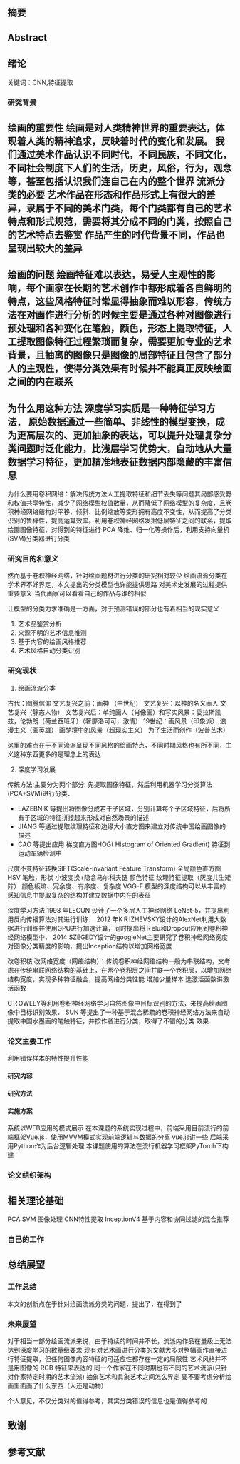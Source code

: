 ## 摘要
## Abstract
## 绪论
关键词：CNN,特征提取
### 研究背景
绘画的重要性
绘画是对人类精神世界的重要表达，体现着人类的精神追求，反映着时代的变化和发展。
我们通过美术作品认识不同时代，不同民族，不同文化，不同社会制度下人们的生活，历史，风俗，行为，观念等，甚至包括认识我们连自己在内的整个世界
流派分类的必要
艺术作品在形态和作品形式上有很大的差异，隶属于不同的美术门类，每个门类都有自己的艺术特点和形式规范，需要将其分成不同的门类，按照自己的艺术特点去鉴赏
作品产生的时代背景不同，作品也呈现出较大的差异
---
绘画的问题
绘画特征难以表达，易受人主观性的影响，每个画家在长期的艺术创作中都形成着各自鲜明的特点，这些风格特征时常显得抽象而难以形容，传统方法在对画作进行分析的时候主要是通过各种对图像进行预处理和各种变化在笔触，颜色，形态上提取特征，人工提取图像特征过程繁琐而复杂，需要更加专业的艺术背景，且抽离的图像只是图像的局部特征且包含了部分人的主观性，使得分类效果有时候并不能真正反映绘画之间的内在联系
---
为什么用这种方法
深度学习实质是一种特征学习方法． 原始数据通过一些简单、非线性的模型变换，成为更高层次的、更加抽象的表达，可以提升处理复杂分类问题时泛化能力，比浅层学习优势大，自动地从大量数据学习特征，更加精准地表征数据内部隐藏的丰富信息
---
为什么要用卷积网络：解决传统方法人工提取特征和细节丢失等问题其局部感受野和权值共享特性，减少了网络模型权值数量，从而降低了网络模型的复杂度．且卷积神经网络结构对平移、倾斜、比例缩放等变形拥有高度不变性，从而提高了分类识别的鲁棒性，提高运算效率。利用卷积神经网络发掘低层特征之间的联系，提取绘画图像特征，对得到的特征进行 PCA 降维、归一化等操作后，利用支持向量机(SVM)分类器进行分类

### 研究目的和意义
然而基于卷积神经网络，针对绘画题材进行分类的研究相对较少
绘画流派分类在学术界不好界定，本文提出的分类模型也许能提供思路
对美术史发展的过程提供重要意义
当代画家可以看看自己的作品与谁的相似

让模型的分类力求准确是一方面，对于预测错误的部分也有着相当的现实意义

1. 艺术品鉴赏分析
2. 来源不明的艺术信息推测
3. 基于内容的绘画风格推荐
4. 艺术风格自动分类识别
### 研究现状
1. 绘画流派分类

古代：图腾信仰
文艺复兴之前：画神 （中世纪）
文艺复兴：以神的名义画人 文艺复兴（静态人物）
文艺复兴后：单纯画人（肖像画）和写实风景：委拉斯凯兹，伦勃朗（荷兰西班牙）（奢靡洛可可，激情）
19世纪：画风景（印象派）,浪漫主义（画英雄）
画梦境中的风景（超现实主义）
为了生活而创作（波普艺术）

这里的难点在于不同流派呈现不同风格的绘画特点，不同时期风格也有所不同，主义这种东西更多的是理念上的表达

2. 深度学习发展

传统方法:主要分为两个部分: 先提取图像特征，然后利用机器学习分类算法(PCA+SVM)进行分类．
* LAZEBNIK 等提出将图像分成若干子区域，分别计算每个子区域特征，后将所有子区域的特征拼接起来形成对自然场景的描述
* JIANG 等通过提取纹理特征和边缘大小直方图来建立对传统中国绘画图像的描述
* CAO 等提出应用 梯度直方图HOG( Histogram of Oriented Gradient) 特征到运动车辆检测中

尺度不变特征转换SIFT(Scale-invariant Feature Transform)
全局颜色直方图HSV
笔触，形状
小波变换+隐含马尔科夫链
颜色特征
纹理特征提取（灰度共生矩阵）
颜色板熵、冗余度、有序度、复杂度
VGG-F 模型的深度结构可以从丰富的感知信息中提取复杂的结构并建立数据中内在的表征

深度学习方法
1998 年LECUN 设计了一个多层人工神经网络 LeNet-5，并提出利用反向传播算法对其进行训练． 
2012 年KＲIZHEVSKY设计的AlexNet利用大数据进行训练并使用GPU进行加速计算，同时提出将Ｒelu和Dropout应用到卷积神经网络模型中．
2014 SZEGEDY设计的googleNet主要研究了卷积神经网络宽度对图像分类精度的影响，提出Inception结构以增加网络宽度

改卷积核
改网络宽度（网络结构）：传统卷积神经网络结构一般为串联结构，文考虑在传统串联网络结构的基础上，在两个卷积层之间并联一个卷积层，以增加网络结构宽度，实现多种特征融合，提高网络分类性能
增加少量样本
选激活函数讲激活函数

CＲOWLEY等利用卷积神经网络学习自然图像中目标识别的方法，来提高绘画图像中目标识别效果． 
SUN 等提出了一种基于混合稀疏的卷积神经网络方法来自动提取中国水墨画的笔触特征，并按作者进行分类，取得了不错的分类
效果．

### 论文主要工作
利用错误样本的特性提升性能
#### 研究内容

#### 研究方法

#### 实施方案
系统以WEB应用的模式展示
在本课题的系统实现过程中，前端采用目前流行的前端框架Vue.js，使用MVVM模式实现前端逻辑与数据的分离
vue.js讲一些
后端采用Python作为后台逻辑处理
本课题使用的算法在流行机器学习框架PyTorch下构建

### 论文组织架构
## 相关理论基础
PCA
SVM
图像处理
CNN特性提取
    InceptionV4
基于内容和协同过滤的混合推荐
### 自己的工作
##
##

## 总结展望
### 工作总结
本文的创新点在于针对绘画流派分类的问题，提出了，在得到了
### 未来展望
对于相当一部分绘画流派来说，由于持续的时间并不长，流派内作品在量级上无法达到深度学习的数量级要求
现有对艺术画进行分类的文献大多对整幅画作直接进行特征提取，但任何图像内容特征的可适应性都存在一定的局限性
艺术风格并不是用图像的 RGB 特征来表达的
同一个作家在不同时期也有不同的艺术流派(只针对作家特定时期的艺术流派)
抽象艺术和具象艺术之间怎么界定
要不要考虑分析绘画里面画了什么东西（人还是动物）

个人意见，不仅分类对的值得参考，其实分类错误的信息也是值得参考的
## 致谢
## 参考文献